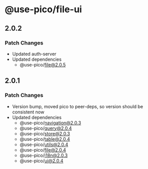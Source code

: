 # @use-pico/file-ui

## 2.0.2

### Patch Changes

- Updated auth-server
- Updated dependencies
    - @use-pico/file@2.0.5

## 2.0.1

### Patch Changes

- Version bump, moved pico to peer-deps, so version should be consistent now
- Updated dependencies
    - @use-pico/navigation@2.0.3
    - @use-pico/query@2.0.4
    - @use-pico/store@2.0.3
    - @use-pico/table@2.0.4
    - @use-pico/utils@2.0.4
    - @use-pico/file@2.0.4
    - @use-pico/i18n@2.0.3
    - @use-pico/ui@2.0.4
